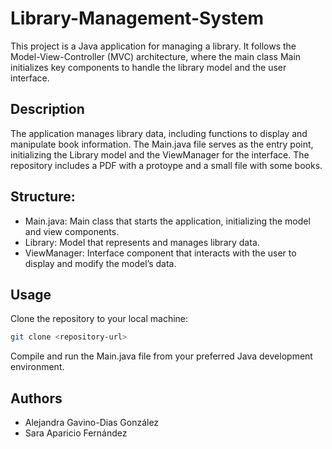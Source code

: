 # Library-Management-System
This project is a Java application for managing a library. It follows the Model-View-Controller (MVC) architecture, where the main class Main initializes key components to handle the library model and the user interface.
## Description
The application manages library data, including functions to display and manipulate book information.
The Main.java file serves as the entry point, initializing the Library model and the ViewManager for the interface.
The repository includes a PDF with a protoype and a small file with some books.

## Structure:
- Main.java: Main class that starts the application, initializing the model and view components.
- Library: Model that represents and manages library data.
- ViewManager: Interface component that interacts with the user to display and modify the model’s data.

## Usage

Clone the repository to your local machine:
```bash
git clone <repository-url>
```
Compile and run the Main.java file from your preferred Java development environment.

## Authors
- Alejandra Gavino-Dias González
- Sara Aparicio Fernández
